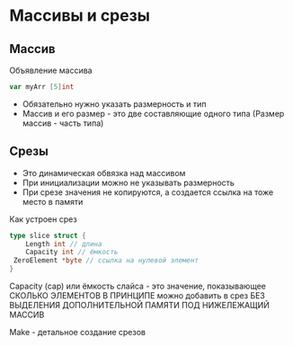 # Массивы и срезы

## Массив

Объявление массива

```go
var myArr [5]int
```

* Обязательно нужно указать размерность и тип
* Массив и его размер - это две составляющие одного типа (Размер массив - часть типа)


## Срезы

* Это динамическая обвязка над массивом
* При инициализации можно не указывать размерность
* При срезе значения не копируются, а создается ссылка на тоже место в памяти

Как устроен срез

```go
type slice struct {
    Length int // длина
    Capacity int // ёмкость
 ZeroElement *byte // ссылка на нулевой элемент
}
```

Capacity (cap) или ёмкость слайса - это значение, показывающее СКОЛЬКО ЭЛЕМЕНТОВ В ПРИНЦИПЕ
можно добавить в срез БЕЗ ВЫДЕЛЕНИЯ ДОПОЛНИТЕЛЬНОЙ ПАМЯТИ ПОД НИЖЕЛЕЖАЩИЙ МАССИВ

Make - детальное создание срезов